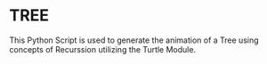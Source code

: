 # TREE 

This Python Script is used to generate the animation of a Tree using concepts of Recurssion utilizing the Turtle Module.
